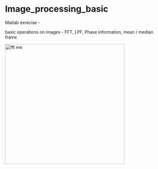 # Image_processing_basic
Matlab exrecise - 

basic operations on images - FFT, LPF, Phase information, mean / median frame

<img width="393" alt="fft me" src="https://user-images.githubusercontent.com/62693687/146643891-fc84388f-25ac-41bb-8fdd-1d9cd7053b20.png">
